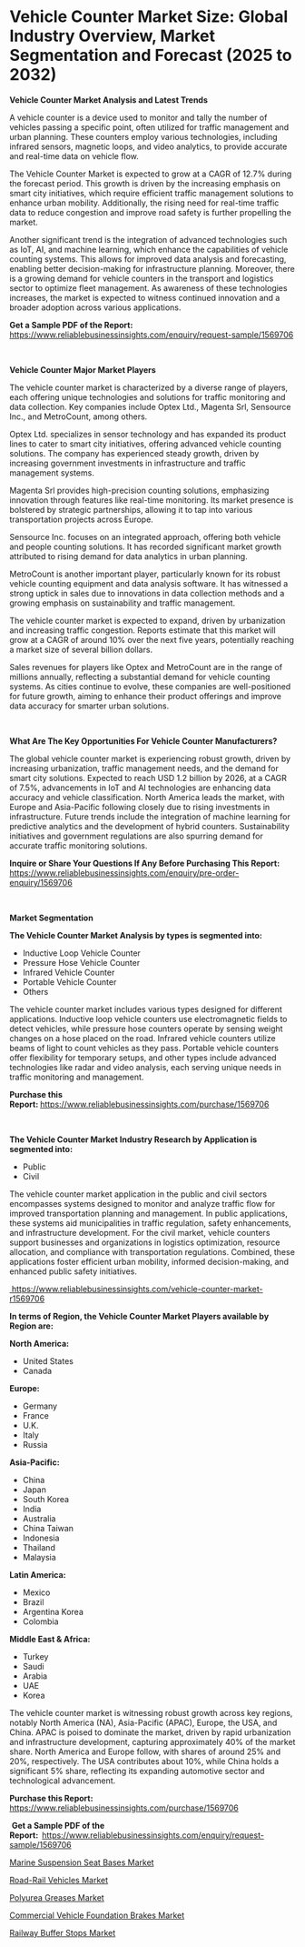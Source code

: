 <p><h1>Vehicle Counter Market Size: Global Industry Overview, Market Segmentation and Forecast (2025 to 2032)</h1></p><p><strong>Vehicle Counter Market Analysis and Latest Trends</strong></p>
<p><p>A vehicle counter is a device used to monitor and tally the number of vehicles passing a specific point, often utilized for traffic management and urban planning. These counters employ various technologies, including infrared sensors, magnetic loops, and video analytics, to provide accurate and real-time data on vehicle flow.</p><p>The Vehicle Counter Market is expected to grow at a CAGR of 12.7% during the forecast period. This growth is driven by the increasing emphasis on smart city initiatives, which require efficient traffic management solutions to enhance urban mobility. Additionally, the rising need for real-time traffic data to reduce congestion and improve road safety is further propelling the market.</p><p>Another significant trend is the integration of advanced technologies such as IoT, AI, and machine learning, which enhance the capabilities of vehicle counting systems. This allows for improved data analysis and forecasting, enabling better decision-making for infrastructure planning. Moreover, there is a growing demand for vehicle counters in the transport and logistics sector to optimize fleet management. As awareness of these technologies increases, the market is expected to witness continued innovation and a broader adoption across various applications.</p></p>
<p><strong>Get a Sample PDF of the Report:&nbsp;</strong> <a href="https://www.reliablebusinessinsights.com/enquiry/request-sample/1569706?utm_campaign=84&utm_medium=2&utm_source=Github&utm_content=ia&utm_term=25032025&utm_id=vehicle-counter">https://www.reliablebusinessinsights.com/enquiry/request-sample/1569706</a></p>
<p>&nbsp;</p>
<p><strong>Vehicle Counter Major Market Players</strong></p>
<p><p>The vehicle counter market is characterized by a diverse range of players, each offering unique technologies and solutions for traffic monitoring and data collection. Key companies include Optex Ltd., Magenta Srl, Sensource Inc., and MetroCount, among others. </p><p>Optex Ltd. specializes in sensor technology and has expanded its product lines to cater to smart city initiatives, offering advanced vehicle counting solutions. The company has experienced steady growth, driven by increasing government investments in infrastructure and traffic management systems.</p><p>Magenta Srl provides high-precision counting solutions, emphasizing innovation through features like real-time monitoring. Its market presence is bolstered by strategic partnerships, allowing it to tap into various transportation projects across Europe.</p><p>Sensource Inc. focuses on an integrated approach, offering both vehicle and people counting solutions. It has recorded significant market growth attributed to rising demand for data analytics in urban planning.</p><p>MetroCount is another important player, particularly known for its robust vehicle counting equipment and data analysis software. It has witnessed a strong uptick in sales due to innovations in data collection methods and a growing emphasis on sustainability and traffic management.</p><p>The vehicle counter market is expected to expand, driven by urbanization and increasing traffic congestion. Reports estimate that this market will grow at a CAGR of around 10% over the next five years, potentially reaching a market size of several billion dollars.</p><p>Sales revenues for players like Optex and MetroCount are in the range of millions annually, reflecting a substantial demand for vehicle counting systems. As cities continue to evolve, these companies are well-positioned for future growth, aiming to enhance their product offerings and improve data accuracy for smarter urban solutions.</p></p>
<p>&nbsp;</p>
<p><strong>What Are The Key Opportunities For Vehicle Counter Manufacturers?</strong></p>
<p><p>The global vehicle counter market is experiencing robust growth, driven by increasing urbanization, traffic management needs, and the demand for smart city solutions. Expected to reach USD 1.2 billion by 2026, at a CAGR of 7.5%, advancements in IoT and AI technologies are enhancing data accuracy and vehicle classification. North America leads the market, with Europe and Asia-Pacific following closely due to rising investments in infrastructure. Future trends include the integration of machine learning for predictive analytics and the development of hybrid counters. Sustainability initiatives and government regulations are also spurring demand for accurate traffic monitoring solutions.</p></p>
<p><strong>Inquire or Share Your Questions If Any Before Purchasing This Report:</strong> <a href="https://www.reliablebusinessinsights.com/enquiry/pre-order-enquiry/1569706?utm_campaign=84&utm_medium=2&utm_source=Github&utm_content=ia&utm_term=25032025&utm_id=vehicle-counter">https://www.reliablebusinessinsights.com/enquiry/pre-order-enquiry/1569706</a></p>
<p>&nbsp;</p>
<p><strong>Market Segmentation</strong></p>
<p><strong>The Vehicle Counter Market Analysis by types is segmented into:</strong></p>
<p><ul><li>Inductive Loop Vehicle Counter</li><li>Pressure Hose Vehicle Counter</li><li>Infrared Vehicle Counter</li><li>Portable Vehicle Counter</li><li>Others</li></ul></p>
<p><p>The vehicle counter market includes various types designed for different applications. Inductive loop vehicle counters use electromagnetic fields to detect vehicles, while pressure hose counters operate by sensing weight changes on a hose placed on the road. Infrared vehicle counters utilize beams of light to count vehicles as they pass. Portable vehicle counters offer flexibility for temporary setups, and other types include advanced technologies like radar and video analysis, each serving unique needs in traffic monitoring and management.</p></p>
<p><strong>Purchase this Report:&nbsp;</strong><a href="https://www.reliablebusinessinsights.com/purchase/1569706?utm_campaign=84&utm_medium=2&utm_source=Github&utm_content=ia&utm_term=25032025&utm_id=vehicle-counter">https://www.reliablebusinessinsights.com/purchase/1569706</a></p>
<p>&nbsp;</p>
<p><strong>The Vehicle Counter Market Industry Research by Application is segmented into:</strong></p>
<p><ul><li>Public</li><li>Civil</li></ul></p>
<p><p>The vehicle counter market application in the public and civil sectors encompasses systems designed to monitor and analyze traffic flow for improved transportation planning and management. In public applications, these systems aid municipalities in traffic regulation, safety enhancements, and infrastructure development. For the civil market, vehicle counters support businesses and organizations in logistics optimization, resource allocation, and compliance with transportation regulations. Combined, these applications foster efficient urban mobility, informed decision-making, and enhanced public safety initiatives.</p></p>
<p><a href="https://www.reliablebusinessinsights.com/vehicle-counter-market-r1569706?utm_campaign=84&utm_medium=2&utm_source=Github&utm_content=ia&utm_term=25032025&utm_id=vehicle-counter">&nbsp;https://www.reliablebusinessinsights.com/vehicle-counter-market-r1569706</a></p>
<p><strong>In terms of Region, the Vehicle Counter Market Players available by Region are:</strong></p>
<p>
    <p> <strong> North America: </strong>
        <ul>
            <li>United States</li>
            <li>Canada</li>
        </ul>
        </p> 
    <p> <strong> Europe: </strong>
        <ul>
            <li>Germany</li>
            <li>France</li>
            <li>U.K.</li>
            <li>Italy</li>
            <li>Russia</li>
        </ul>
        </p> 
    <p> <strong> Asia-Pacific: </strong>
        <ul>
            <li>China</li>
            <li>Japan</li>
            <li>South Korea</li>
            <li>India</li>
            <li>Australia</li>
            <li>China Taiwan</li>
            <li>Indonesia</li>
            <li>Thailand</li>
            <li>Malaysia</li>
        </ul>
        </p> 
    <p> <strong> Latin America: </strong>
        <ul>
            <li>Mexico</li>
            <li>Brazil</li>
            <li>Argentina Korea</li>
            <li>Colombia</li>
        </ul>
        </p> 
    <p> <strong> Middle East & Africa: </strong>
        <ul>
            <li>Turkey</li>
            <li>Saudi</li>
            <li>Arabia</li>
            <li>UAE</li>
            <li>Korea</li>
        </ul>
    </p>
    </p>
<p><p>The vehicle counter market is witnessing robust growth across key regions, notably North America (NA), Asia-Pacific (APAC), Europe, the USA, and China. APAC is poised to dominate the market, driven by rapid urbanization and infrastructure development, capturing approximately 40% of the market share. North America and Europe follow, with shares of around 25% and 20%, respectively. The USA contributes about 10%, while China holds a significant 5% share, reflecting its expanding automotive sector and technological advancement.</p></p>
<p><strong>Purchase this Report: </strong><a href="https://www.reliablebusinessinsights.com/purchase/1569706?utm_campaign=84&utm_medium=2&utm_source=Github&utm_content=ia&utm_term=25032025&utm_id=vehicle-counter">https://www.reliablebusinessinsights.com/purchase/1569706</a></p>
<p>&nbsp;<strong>Get a Sample PDF of the Report:&nbsp;&nbsp;</strong><a href="https://www.reliablebusinessinsights.com/enquiry/request-sample/1569706?utm_campaign=84&utm_medium=2&utm_source=Github&utm_content=ia&utm_term=25032025&utm_id=vehicle-counter">https://www.reliablebusinessinsights.com/enquiry/request-sample/1569706</a></p>
<p><strong></strong></p>
<p><p><a href="https://github.com/ssaradulai/Market-Research-Report-List-1/blob/main/marine-suspension-seat-bases-market.md?utm_campaign=84&utm_medium=2&utm_source=Github&utm_content=ia&utm_term=25032025&utm_id=vehicle-counter">Marine Suspension Seat Bases Market</a></p><p><a href="https://github.com/janotjuljo/Market-Research-Report-List-1/blob/main/road-rail-vehicles-market.md?utm_campaign=84&utm_medium=2&utm_source=Github&utm_content=ia&utm_term=25032025&utm_id=vehicle-counter">Road-Rail Vehicles Market</a></p><p><a href="https://github.com/taveyasenay/Market-Research-Report-List-1/blob/main/polyurea-greases-market.md?utm_campaign=84&utm_medium=2&utm_source=Github&utm_content=ia&utm_term=25032025&utm_id=vehicle-counter">Polyurea Greases Market</a></p><p><a href="https://github.com/uripeachrii/Market-Research-Report-List-1/blob/main/commercial-vehicle-foundation-brakes-market.md?utm_campaign=84&utm_medium=2&utm_source=Github&utm_content=ia&utm_term=25032025&utm_id=vehicle-counter">Commercial Vehicle Foundation Brakes Market</a></p><p><a href="https://github.com/keohannchavo/Market-Research-Report-List-1/blob/main/railway-buffer-stops-market.md?utm_campaign=84&utm_medium=2&utm_source=Github&utm_content=ia&utm_term=25032025&utm_id=vehicle-counter">Railway Buffer Stops Market</a></p></p>